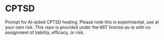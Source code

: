 # CPTSD

Prompt for AI-aided CPTSD healing. Please note this is experimental, use at your own risk. This repo is provided under the MIT license as-is with no assignment of liability, efficacy, or risk.
